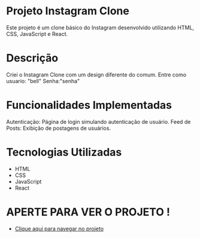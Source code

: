 # Projeto Instagram Clone

Este projeto é um clone básico do Instagram desenvolvido utilizando HTML, CSS, JavaScript e React.

# Descrição

Criei o Instagram Clone com um design diferente do comum.
Entre como usuario: "bell"
Senha:"senha"

# Funcionalidades Implementadas

Autenticação: Página de login simulando autenticação de usuário.
Feed de Posts: Exibição de postagens de usuários.

# Tecnologias Utilizadas

- HTML
- CSS
- JavaScript
- React

# APERTE PARA VER O PROJETO !
- [Clique aqui para navegar no projeto](https://izabellyarmeris.github.io/instagram/http://https://instagram-omega-woad.vercel.app/)
